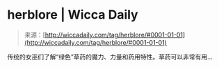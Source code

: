 <!--yml

category: 未分类

date: 2024-06-12 18:25:18

-->

# herblore | Wicca Daily

> 来源：[http://wiccadaily.com/tag/herblore/#0001-01-01](http://wiccadaily.com/tag/herblore/#0001-01-01)

传统的女巫们了解“绿色”草药的魔力、力量和药用特性。草药可以非常有用…
